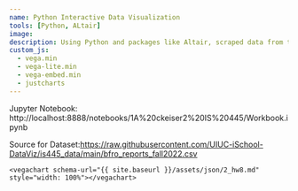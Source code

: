 ```yaml
---
name: Python Interactive Data Visualization
tools: [Python, ALtair]
image: 
description: Using Python and packages like Altair, scraped data from the internet to make an interactive visualization
custom_js:
  - vega.min
  - vega-lite.min
  - vega-embed.min
  - justcharts
---
```



Jupyter Notebook: http://localhost:8888/notebooks/1A%20ckeiser2%20IS%20445/Workbook.ipynb

Source for Dataset:https://raw.githubusercontent.com/UIUC-iSchool-DataViz/is445_data/main/bfro_reports_fall2022.csv


```
<vegachart schema-url="{{ site.baseurl }}/assets/json/2_hw8.md" style="width: 100%"></vegachart>
```

<vegachart schema-url="{{ site.baseurl }}/assets/json/2_hw8.md" style="width: 100%"></vegachart>